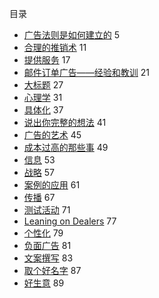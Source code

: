 目录

- [广告法则是如何建立的]()            5
- [合理的推销术]()                   11
- [提供服务]()                       17
- [邮件订单广告——经验和教训]()        21
- [大标题]()                        27
- [心理学]()                        31
- [具体化]()                        37
- [说出你完整的想法]()               41
- [广告的艺术]()                    45
- [成本过高的那些事]()               49
- [信息]()                          53
- [战略]()                          57
- [案例的应用]()                    61
- [传播]()                          67
- [测试活动]()                     71
- [Leaning on Dealers]()            77
- [个性化]()                        79
- [负面广告]()                       81
- [文案撰写]()                       83
- [取个好名字]()                     87
- [好生意]()                        89
